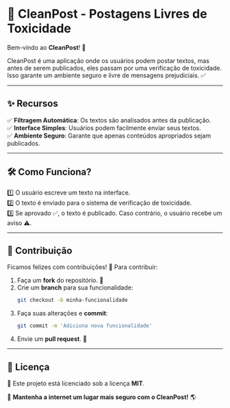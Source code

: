 # 🌿 CleanPost - Postagens Livres de Toxicidade

Bem-vindo ao **CleanPost**! 🚀

CleanPost é uma aplicação onde os usuários podem postar textos, mas antes de serem publicados, eles passam por uma verificação de toxicidade. Isso garante um ambiente seguro e livre de mensagens prejudiciais. ✅

---

## ✨ Recursos
✅ **Filtragem Automática**: Os textos são analisados antes da publicação.  
✅ **Interface Simples**: Usuários podem facilmente enviar seus textos.  
✅ **Ambiente Seguro**: Garante que apenas conteúdos apropriados sejam publicados.

---


## 🛠️ Como Funciona?

1️⃣ O usuário escreve um texto na interface.  
2️⃣ O texto é enviado para o sistema de verificação de toxicidade.  
3️⃣ Se aprovado ✅, o texto é publicado. Caso contrário, o usuário recebe um aviso ⚠️.

---

## 🤝 Contribuição

Ficamos felizes com contribuições! 🎉 Para contribuir:

1. Faça um **fork** do repositório. 🍴
2. Crie um **branch** para sua funcionalidade:  
   ```bash
   git checkout -b minha-funcionalidade
   ```
3. Faça suas alterações e **commit**:  
   ```bash
   git commit -m 'Adiciona nova funcionalidade'
   ```
4. Envie um **pull request**. 🚀

---

## 📜 Licença

📝 Este projeto está licenciado sob a licença **MIT**.

🚀 **Mantenha a internet um lugar mais seguro com o CleanPost!** 🌎

